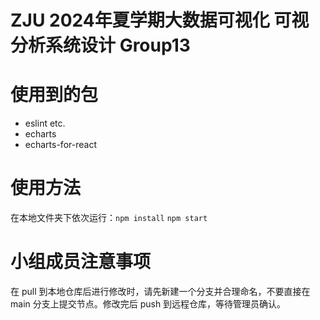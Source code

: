 # ZJU 2024年夏学期大数据可视化 可视分析系统设计 Group13
# 使用到的包
- eslint etc.
- echarts
- echarts-for-react
# 使用方法
在本地文件夹下依次运行：`npm install`  `npm start`
# 小组成员注意事项
在 pull 到本地仓库后进行修改时，请先新建一个分支并合理命名，不要直接在 main 分支上提交节点。修改完后 push 到远程仓库，等待管理员确认。
